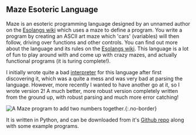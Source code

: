 Maze Esoteric Language
----------------------

Maze is an esoteric programming language designed by an unnamed author on the [Esolangs 
wiki](http://esolangs.org) which uses a maze to define a program. You write a program by creating an 
ASCII art maze which 'cars' (variables) will then follow, driving over functions and other controls. You 
can find out more about the language and its rules on the [Esolangs 
wiki](http://esolangs.org/wiki/Maze). This language is a lot of fun to play around with and come up with 
crazy mazes, and actually functional programs (it is turing complete!).

I initially wrote quite a bad [interpreter](http://github.com/olls/maze_interpreter.git) for this 
language after first discovering it, which was a quite a mess and was very bad at parsing the language. 
However, more recently I wanted to have another go at it, so I wrote version 2! A much better, more 
robust version completely written from the ground up, with robust parsing and much more error catching!

![A Maze program to add two numbers together.](){:.no-border}

It is written in Python, and can be downloaded from it's [Github 
repo](http://github.com/olls/maze-interpreter-v2) along with some example programs.
